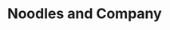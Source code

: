 ---
layout: place
title: Noodles and Company
permalink: /pennsylvania/lancaster/noodles-and-company.html
stateAbbr: PA
stateName: Pennsylvania
cityName: Lancaster
seo:
  type: restaurant
  links: >-
    https://locations.noodles.com/pa/lancaster/2099-fruitville-pike?utm_campaign=soci&utm_medium=organic&utm_source=google
place_id: ChIJV8X2RpojxokRv8LuDiJhPjw
photos:
  - name: >-
      places/ChIJV8X2RpojxokRv8LuDiJhPjw/photos/AeeoHcLbwBQGM9WFDxyj-jYuP2Jqj7gD4xKXdZIkWhZ6v7nOZR6vt7uSjuseYHOhJ_-hILLfpnAgB4uLhtIkXfcvd_L8PDrMcj6fonguxeUhh4EknsHBg-xKQJiHWVMH5bEAY-rosu1OfSKPLZ8HVGx5sE8O_58QOhbF-Bdbl9HkpupSPN1LxmPxTTmdcWhIXcMtq2ilYoBdIxzxaZ6kkMtbrwwjnK5fnjjn9hU0kaYTuXbBfQG5u-aneLuGN4QCeMomWg09Fp2ezC8QuwhugJaH_-BjRS7H6AQ26vJU2bKjCIagaHuH34a5AEQujuTUQUrXvBrQfRCSl9V7Dur-stMXbNecpFB_5Muz9rElguEW0gF8cPbAkjK62_rMjnl40zopxQfwu2kBhPEhVgh--ESjng7vYuKHHLpFlWuRfQE5p_8
    widthPx: 816
    heightPx: 612
    authorAttributions:
      - displayName: Sean Anderson
        uri: https://maps.google.com/maps/contrib/117133671467881338918
        photoUri: >-
          https://lh3.googleusercontent.com/a-/ALV-UjXlhcY8VxyVIwYgLP9ApO1sfDSosBfNo_qOjoe34RVaOrs5oUG0FA=s100-p-k-no-mo
    flagContentUri: >-
      https://www.google.com/local/imagery/report/?cb_client=maps_api_places.places_api&image_key=!1e10!2sCIHM0ogKEICAgIDcxa6hbQ&hl=en-US
    googleMapsUri: >-
      https://www.google.com/maps/place//data=!3m4!1e2!3m2!1sCIHM0ogKEICAgIDcxa6hbQ!2e10!4m2!3m1!1s0x89c6239a46f6c557:0x3c3e61220eeec2bf
  - name: >-
      places/ChIJV8X2RpojxokRv8LuDiJhPjw/photos/AeeoHcJdHTRW7Vaiqp-VKkM6InNpixEJZfCm8QUceok3MNo7vWp6XOfHDjO7tHJQPzuTPA50rypMMHfRV0GwPJqE-ZEewV4n9wsqD2do66Ysf_xilbtobVpI-eWKkMlZ-x_Koia-eKMzn9M9R54ZjXa4sVY-Eow6DZqudV_LW4DNQXz0x733LZkk58LviNwHe64bU6fsDtKor6Zc4g5w9Qz41W_QLppAQnQsJSPmsOjASG26UYG_L2E6qG0T-72hGV6SZPeWhXkRECUw5yW1Lx0_YurAQlwyWjpZp-38PEQ2Qj97oQ
    widthPx: 1024
    heightPx: 576
    authorAttributions:
      - displayName: Noodles and Company
        uri: https://maps.google.com/maps/contrib/102876495348353487743
        photoUri: >-
          https://lh3.googleusercontent.com/a/ACg8ocIc382-9YuQT0qLvC5NjGMlkn1phFGlryAGWN_3APujbzyTVAw=s100-p-k-no-mo
    flagContentUri: >-
      https://www.google.com/local/imagery/report/?cb_client=maps_api_places.places_api&image_key=!1e10!2sAF1QipNUPoT99MQPtFml6ILRFQk6gUbfoBU70nfSg3a-&hl=en-US
    googleMapsUri: >-
      https://www.google.com/maps/place//data=!3m4!1e2!3m2!1sAF1QipNUPoT99MQPtFml6ILRFQk6gUbfoBU70nfSg3a-!2e10!4m2!3m1!1s0x89c6239a46f6c557:0x3c3e61220eeec2bf
  - name: >-
      places/ChIJV8X2RpojxokRv8LuDiJhPjw/photos/AeeoHcJO7-shJOGGeRkLU9gfA3Nh7-E-Ovu7jyFx67o0xsdVy63Wucq2Olzjy8-H5K2tHS2W_f8uQh16nvNTnn4u-_1Ykw0I9IYHlI7Eetb8fQkQSQd0FmWfwCVS4fVewjcDoNo7b08EXSxsAVG9S-Tdf4p6CySfZbUk-GQSY5kyTBfXThZbi1Ir_e97jFPa1y9uVqZpFY8WaMarmYZP2glEZ8IlUHlQ_kOBDEPipP3DtnYFnoyC7odMnGSHP3xhTaW0bCr2p6CSla5iPPoQekTpU0Moscm55GJlslqsKYmFk9vW9w
    widthPx: 800
    heightPx: 800
    authorAttributions:
      - displayName: Noodles and Company
        uri: https://maps.google.com/maps/contrib/102876495348353487743
        photoUri: >-
          https://lh3.googleusercontent.com/a/ACg8ocIc382-9YuQT0qLvC5NjGMlkn1phFGlryAGWN_3APujbzyTVAw=s100-p-k-no-mo
    flagContentUri: >-
      https://www.google.com/local/imagery/report/?cb_client=maps_api_places.places_api&image_key=!1e10!2sAF1QipOffUZF0qHEK9jLSpOEt5zd8WCzn4dGcSwO6lKB&hl=en-US
    googleMapsUri: >-
      https://www.google.com/maps/place//data=!3m4!1e2!3m2!1sAF1QipOffUZF0qHEK9jLSpOEt5zd8WCzn4dGcSwO6lKB!2e10!4m2!3m1!1s0x89c6239a46f6c557:0x3c3e61220eeec2bf
  - name: >-
      places/ChIJV8X2RpojxokRv8LuDiJhPjw/photos/AeeoHcKKUyfTvkYrA3W7vRZtMseyegQRuYo9LB5Cf6jZ4fESd1UDpw9fNIeW1raMJYOMDfi8_smFRFFt2NKQpDrxM8gFGR2O27vL72vRj5wHQzELeDC0zjqu5LUisD_57T8pEMTvwRCjIvzNUUUHxyhgArZmPv2lXlmPegDVqrZOG2c0cme8k-8_EA_h5alusepVC4vowUoS_cZJtsoeivcFrkoDh2ZE1OlQwk1IPB0isDFRfoMiwB467UGRF0XY-tjIMXc7aGEpMZavUj2XRC52G19hiRYDBr_WjxOPXz7GiJ8Xag
    widthPx: 1200
    heightPx: 800
    authorAttributions:
      - displayName: Noodles and Company
        uri: https://maps.google.com/maps/contrib/102876495348353487743
        photoUri: >-
          https://lh3.googleusercontent.com/a/ACg8ocIc382-9YuQT0qLvC5NjGMlkn1phFGlryAGWN_3APujbzyTVAw=s100-p-k-no-mo
    flagContentUri: >-
      https://www.google.com/local/imagery/report/?cb_client=maps_api_places.places_api&image_key=!1e10!2sAF1QipMLgt09JmPj8z3VTtst7DFvqkQ9ONi_jnTOnyoe&hl=en-US
    googleMapsUri: >-
      https://www.google.com/maps/place//data=!3m4!1e2!3m2!1sAF1QipMLgt09JmPj8z3VTtst7DFvqkQ9ONi_jnTOnyoe!2e10!4m2!3m1!1s0x89c6239a46f6c557:0x3c3e61220eeec2bf
  - name: >-
      places/ChIJV8X2RpojxokRv8LuDiJhPjw/photos/AeeoHcK58jUKhHhRnybl82T-WO_o0-yDxfrTdZkFFYN8sUtFXN-u0WwjyHwXViQi3SkiuWixMEjTQcl5a9siH3ylgdUmfurvC8g6aMkjx8vJdPvN9Uu_Eomz7TvLImRBQN2uGKJYqxz0nR5sJuxSDrFZseuHRyRVnrOWihNGAJBrR6B3TO-xzkFGfOU6M0kIypFpyC_t6Ao98oTR1k5xZS1bEdLkxO7ylIuf43fhWqOOpGy1BgFEbx5BxXeVv4tbtb-Cp9Eow-k3v_7uVcnbTJOvHiKH2aNQXcTO0_QExBYV9Autfb5Vaoyx4KO7y3yKEUErP02k3AXtGqG3l48pvpZfAObkLzy1BNBtJd86qQIwEIRJIRgK3DpLPpzAMHTAQYmvSEmLrvfmemxex9qHBVOmDe-2IosQgvN7kASatJGzTskmJBiuQ2yPGhqrqX_VVlom
    widthPx: 3000
    heightPx: 4000
    authorAttributions:
      - displayName: Ryan Carl
        uri: https://maps.google.com/maps/contrib/106775268132424390164
        photoUri: >-
          https://lh3.googleusercontent.com/a-/ALV-UjU8jU_cSzQr4xIYnrvNqO2gtnpUoezH9A6U7x3KjerV1itrU4i9=s100-p-k-no-mo
    flagContentUri: >-
      https://www.google.com/local/imagery/report/?cb_client=maps_api_places.places_api&image_key=!1e10!2sCIABIhADycKzkCXwvmgEtKcADW2F&hl=en-US
    googleMapsUri: >-
      https://www.google.com/maps/place//data=!3m4!1e2!3m2!1sCIABIhADycKzkCXwvmgEtKcADW2F!2e10!4m2!3m1!1s0x89c6239a46f6c557:0x3c3e61220eeec2bf
  - name: >-
      places/ChIJV8X2RpojxokRv8LuDiJhPjw/photos/AeeoHcK1-oHxklxKDmhngKR-VUc7MtazvNKX0GAI6D5XqXQdE26AUU7_48LdjLtgF_yr75ClEisQ8aueDNvZ6eq0wAsYLTfbcVGZNIdFOv8YZ0KnbeLyyR7tlDdl3j3xyio3vquTNxjo9xHwP1JoaSL6aau8wAUb7BW_kgUVEgye2gVVF0a4670PQhJ610oARVMzp94J3-h4gMrO2bVdXsuBNT_XEQFOvcsvOaMS_7Aficw1ImEuUcTgyZpLGC1LAzlH4L7Foap4FJZe9lymAMqju3IPVIjrUmzHakL4Q-7LteFiXQ
    widthPx: 1200
    heightPx: 800
    authorAttributions:
      - displayName: Noodles and Company
        uri: https://maps.google.com/maps/contrib/102876495348353487743
        photoUri: >-
          https://lh3.googleusercontent.com/a/ACg8ocIc382-9YuQT0qLvC5NjGMlkn1phFGlryAGWN_3APujbzyTVAw=s100-p-k-no-mo
    flagContentUri: >-
      https://www.google.com/local/imagery/report/?cb_client=maps_api_places.places_api&image_key=!1e10!2sAF1QipP53-r0WHC2zwJgtqU0Uat2CYBLwwES7HNWCw1u&hl=en-US
    googleMapsUri: >-
      https://www.google.com/maps/place//data=!3m4!1e2!3m2!1sAF1QipP53-r0WHC2zwJgtqU0Uat2CYBLwwES7HNWCw1u!2e10!4m2!3m1!1s0x89c6239a46f6c557:0x3c3e61220eeec2bf
  - name: >-
      places/ChIJV8X2RpojxokRv8LuDiJhPjw/photos/AeeoHcJyZBHAjEEHc74k-HhUBu-wO7iUrevVUS9B8w1nNbwfBun0lVhWHY2Q5uXsjT334E1sFmJu0EVI9lsheZQNNR2KQCa1cOoBbBhVM_cB-uS3vet-ulCXGKsc_jZ4_gCuhICY97GsJ19CL0_tSTURM1aVY2-oPzBH1Y4KYIDYeKy-zDDhPZlXyKKSdJivYn6ONJS_YeLEFeezrCzSM2SXxhMBeiaIQ5u5rtnBiFQwAcD6_sep26sUXKZceVlhwAYUyZMwY7d9Jx7Qf756ftAJllDa3zX5uijzSC9btxmO64h3Ug
    widthPx: 1200
    heightPx: 800
    authorAttributions:
      - displayName: Noodles and Company
        uri: https://maps.google.com/maps/contrib/102876495348353487743
        photoUri: >-
          https://lh3.googleusercontent.com/a/ACg8ocIc382-9YuQT0qLvC5NjGMlkn1phFGlryAGWN_3APujbzyTVAw=s100-p-k-no-mo
    flagContentUri: >-
      https://www.google.com/local/imagery/report/?cb_client=maps_api_places.places_api&image_key=!1e10!2sAF1QipOGxH0cKMG1rFlAwQuAJG1pdXXE1qbARMKGR66G&hl=en-US
    googleMapsUri: >-
      https://www.google.com/maps/place//data=!3m4!1e2!3m2!1sAF1QipOGxH0cKMG1rFlAwQuAJG1pdXXE1qbARMKGR66G!2e10!4m2!3m1!1s0x89c6239a46f6c557:0x3c3e61220eeec2bf
  - name: >-
      places/ChIJV8X2RpojxokRv8LuDiJhPjw/photos/AeeoHcL2YK37a1vIVWHCJsv8IrgJyPo1fsPkXT6QRe95zQR-Mo2pKpqJAoEoRIxDvqm2BKO5emDKqckPUzpV5FwZerWw5yKFlq-zIryF4SKTffQACzenwnzS3XjIy3jljafqlOUdy-ftOHfORYc3h4zUA2ZSKHgLBDmhGINXf8pZQmixuVF9idJcC8dr6kHCFIJnz5U4k0G240XUK59MZmlPan9tGMPNC1M2KdyFMDdzBoAWnLni363WWA_4U2TurMxM9YGCMh_ylBarkCgV0X2BGIYsvRFA04JlaqgS5APrNJxozg
    widthPx: 1200
    heightPx: 800
    authorAttributions:
      - displayName: Noodles and Company
        uri: https://maps.google.com/maps/contrib/102876495348353487743
        photoUri: >-
          https://lh3.googleusercontent.com/a/ACg8ocIc382-9YuQT0qLvC5NjGMlkn1phFGlryAGWN_3APujbzyTVAw=s100-p-k-no-mo
    flagContentUri: >-
      https://www.google.com/local/imagery/report/?cb_client=maps_api_places.places_api&image_key=!1e10!2sAF1QipMCBk2uV1LQEhyn4mcMa8G4_V3lG8RUkVjMM0Jp&hl=en-US
    googleMapsUri: >-
      https://www.google.com/maps/place//data=!3m4!1e2!3m2!1sAF1QipMCBk2uV1LQEhyn4mcMa8G4_V3lG8RUkVjMM0Jp!2e10!4m2!3m1!1s0x89c6239a46f6c557:0x3c3e61220eeec2bf
  - name: >-
      places/ChIJV8X2RpojxokRv8LuDiJhPjw/photos/AeeoHcKOLWJ4hTM0wn_RQc8UhSFr5Gs34TI314JBn_xW7of5ZXD4ou4_YazAOglvvhNgt4Ucng-Taczx_LMLk0Teb93cIoOjXmzjySHcFbm3EeE81oKA8QCQ9SK99QkQNDIcJtHGLqxBasJYK0ABIEMcNxd5PDHi5ImwWK-OwFrOrGZI-kp0NM-dIEZ3677U6X70cSGXTgoaCbipe5HOGYcY3g4p6JWoxJSYYoPLvl0xcxwUFXnYRpYZ5LBov774s8gGaUgOJ3M0kBbWw1uCpB1maaucnZImb1Ct4ne6K2eS581SPg
    widthPx: 1200
    heightPx: 800
    authorAttributions:
      - displayName: Noodles and Company
        uri: https://maps.google.com/maps/contrib/102876495348353487743
        photoUri: >-
          https://lh3.googleusercontent.com/a/ACg8ocIc382-9YuQT0qLvC5NjGMlkn1phFGlryAGWN_3APujbzyTVAw=s100-p-k-no-mo
    flagContentUri: >-
      https://www.google.com/local/imagery/report/?cb_client=maps_api_places.places_api&image_key=!1e10!2sAF1QipNaYqv8RnHrZ_md7n6aofS0l6CjKdnYqvEJgMoc&hl=en-US
    googleMapsUri: >-
      https://www.google.com/maps/place//data=!3m4!1e2!3m2!1sAF1QipNaYqv8RnHrZ_md7n6aofS0l6CjKdnYqvEJgMoc!2e10!4m2!3m1!1s0x89c6239a46f6c557:0x3c3e61220eeec2bf
  - name: >-
      places/ChIJV8X2RpojxokRv8LuDiJhPjw/photos/AeeoHcKCUxyjnhKGOYp_WoTbSudmGOFJs5JF5pc4fmF39OYTr2TZuGKQyT_KgvLkg0KiqdXXw2syYj3MozYDWShB21LQezVHpMaB4W7Hdarq04ZGtPHUZSa95DYRozth_O6iZCKGbnIPrZg4qybpHezVBxYbkomP30Y-sqTNRMjMRinqDyvVWZQvuelpnGcS6USWjAML_A23IJiPouz1L_f0BiRZm2o3-Jxw4hM6aGoothI6a8DUoLAyZkURtenjf4K-_BILrA7bMNXLa65nioRNKov_Z8ybL79QJX2gOYTGkf4sfg
    widthPx: 800
    heightPx: 800
    authorAttributions:
      - displayName: Noodles and Company
        uri: https://maps.google.com/maps/contrib/102876495348353487743
        photoUri: >-
          https://lh3.googleusercontent.com/a/ACg8ocIc382-9YuQT0qLvC5NjGMlkn1phFGlryAGWN_3APujbzyTVAw=s100-p-k-no-mo
    flagContentUri: >-
      https://www.google.com/local/imagery/report/?cb_client=maps_api_places.places_api&image_key=!1e10!2sAF1QipMLkvvsEopaHTvyyPlY0LTH62vvFKazWGDZmsrB&hl=en-US
    googleMapsUri: >-
      https://www.google.com/maps/place//data=!3m4!1e2!3m2!1sAF1QipMLkvvsEopaHTvyyPlY0LTH62vvFKazWGDZmsrB!2e10!4m2!3m1!1s0x89c6239a46f6c557:0x3c3e61220eeec2bf
address: 2099 Fruitville Pike, Lancaster, PA 17601, USA
street: 2099 Fruitville Pike
city: Lancaster
state: PA
zip: '17601'
country: USA
neighborhood: null
latitude: '40.077393'
longitude: '-76.326133'
accessibility_options:
  wheelchairAccessibleParking: true
  wheelchairAccessibleSeating: true
business_status: OPERATIONAL
name: Noodles and Company
google_maps_links:
  directionsUri: >-
    https://www.google.com/maps/dir//''/data=!4m7!4m6!1m1!4e2!1m2!1m1!1s0x89c6239a46f6c557:0x3c3e61220eeec2bf!3e0
  placeUri: https://maps.google.com/?cid=4341013889739047615
  writeAReviewUri: >-
    https://www.google.com/maps/place//data=!4m3!3m2!1s0x89c6239a46f6c557:0x3c3e61220eeec2bf!12e1
  reviewsUri: >-
    https://www.google.com/maps/place//data=!4m4!3m3!1s0x89c6239a46f6c557:0x3c3e61220eeec2bf!9m1!1b1
  photosUri: >-
    https://www.google.com/maps/place//data=!4m3!3m2!1s0x89c6239a46f6c557:0x3c3e61220eeec2bf!10e5
primary_type: Restaurant
opening_hours:
  openNow: true
  periods:
    - open:
        day: 0
        hour: 10
        minute: 30
      close:
        day: 0
        hour: 22
        minute: 0
    - open:
        day: 1
        hour: 10
        minute: 30
      close:
        day: 1
        hour: 22
        minute: 0
    - open:
        day: 2
        hour: 10
        minute: 30
      close:
        day: 2
        hour: 22
        minute: 0
    - open:
        day: 3
        hour: 10
        minute: 30
      close:
        day: 3
        hour: 22
        minute: 0
    - open:
        day: 4
        hour: 10
        minute: 30
      close:
        day: 4
        hour: 22
        minute: 0
    - open:
        day: 5
        hour: 10
        minute: 30
      close:
        day: 5
        hour: 22
        minute: 0
    - open:
        day: 6
        hour: 10
        minute: 30
      close:
        day: 6
        hour: 22
        minute: 0
  weekdayDescriptions:
    - 'Monday: 10:30 AM – 10:00 PM'
    - 'Tuesday: 10:30 AM – 10:00 PM'
    - 'Wednesday: 10:30 AM – 10:00 PM'
    - 'Thursday: 10:30 AM – 10:00 PM'
    - 'Friday: 10:30 AM – 10:00 PM'
    - 'Saturday: 10:30 AM – 10:00 PM'
    - 'Sunday: 10:30 AM – 10:00 PM'
  nextCloseTime: '2025-05-04T02:00:00Z'
secondary_opening_hours:
  - openNow: true
    periods:
      - open:
          day: 0
          hour: 10
          minute: 45
        close:
          day: 0
          hour: 22
          minute: 0
      - open:
          day: 1
          hour: 10
          minute: 45
        close:
          day: 1
          hour: 22
          minute: 0
      - open:
          day: 2
          hour: 10
          minute: 45
        close:
          day: 2
          hour: 22
          minute: 0
      - open:
          day: 3
          hour: 10
          minute: 45
        close:
          day: 3
          hour: 22
          minute: 0
      - open:
          day: 4
          hour: 10
          minute: 45
        close:
          day: 4
          hour: 22
          minute: 0
      - open:
          day: 5
          hour: 10
          minute: 45
        close:
          day: 5
          hour: 22
          minute: 0
      - open:
          day: 6
          hour: 10
          minute: 45
        close:
          day: 6
          hour: 22
          minute: 0
    weekdayDescriptions:
      - 'Monday: 10:45 AM – 10:00 PM'
      - 'Tuesday: 10:45 AM – 10:00 PM'
      - 'Wednesday: 10:45 AM – 10:00 PM'
      - 'Thursday: 10:45 AM – 10:00 PM'
      - 'Friday: 10:45 AM – 10:00 PM'
      - 'Saturday: 10:45 AM – 10:00 PM'
      - 'Sunday: 10:45 AM – 10:00 PM'
    secondaryHoursType: DELIVERY
    nextCloseTime: '2025-05-04T02:00:00Z'
phone: (717) 560-0500
price_level: PRICE_LEVEL_INEXPENSIVE
price_range: $10 &ndash; $20
rating: '4.3'
rating_count: 753
website: >-
  https://locations.noodles.com/pa/lancaster/2099-fruitville-pike?utm_campaign=soci&utm_medium=organic&utm_source=google
description: >-
  Discover Noodles and Company in Lancaster, PA$$$Noodles and Company in
  Lancaster, Pennsylvania, stands out as a welcoming restaurant chain known for
  its diverse selection of noodle-based dishes that cater to a variety of
  tastes. This spot offers an array of options including Asian-inspired noodles,
  stuffed tortelloni, and hearty macaroni varieties, all designed to provide
  satisfying meals for different dietary needs like gluten-free choices. With
  its convenient daily hours from late morning until evening, it's an ideal
  place for casual dining or a quick bite, enhanced by accessible features such
  as wheelchair-friendly parking and seating. The vibrant atmosphere makes it a
  go-to destination for those seeking flavorful, budget-friendly eats in a
  relaxed setting. Whether you're looking for a comforting meal after exploring
  the area, this location combines quality ingredients with a focus on variety
  to keep diners coming back.
generative_summary: >-
  Discover Noodles and Company in Lancaster, PA$$$Noodles and Company in
  Lancaster, Pennsylvania, stands out as a welcoming restaurant chain known for
  its diverse selection of noodle-based dishes that cater to a variety of
  tastes. This spot offers an array of options including Asian-inspired noodles,
  stuffed tortelloni, and hearty macaroni varieties, all designed to provide
  satisfying meals for different dietary needs like gluten-free choices. With
  its convenient daily hours from late morning until evening, it's an ideal
  place for casual dining or a quick bite, enhanced by accessible features such
  as wheelchair-friendly parking and seating. The vibrant atmosphere makes it a
  go-to destination for those seeking flavorful, budget-friendly eats in a
  relaxed setting. Whether you're looking for a comforting meal after exploring
  the area, this location combines quality ingredients with a focus on variety
  to keep diners coming back.
generative_disclosure: Summarized by AI using the Grok-3-Mini model.
reviews: null
review_summary: >-
  What Customers Are Saying$$$Folks often rave about the tasty pasta dishes like
  penne Rosa, calling it a solid pick for anyone wanting a speedy and enjoyable
  meal on the go. Many highlight the bold flavors and generous portions that
  make for a filling experience without breaking the bank. While the overall
  vibe is positive, some note that the food quality can vary from visit to
  visit, adding a bit of unpredictability to the mix. Still, it's frequently
  recommended as a reliable spot for noodle lovers seeking something fresh and
  approachable. If you're in the mood for a casual dining adventure, this place
  generally delivers a worthwhile experience with its mix of hits and the
  occasional miss.
review_disclosure: Summarized by AI using the Grok-3-Mini model.
parking_options: null
payment_options: null
allow_dogs: null
curbside_pickup: null
delivery: null
dine_in: null
good_for_children: null
good_for_groups: null
good_for_sports: null
live_music: null
menu_for_children: null
outdoor_seating: null
reservable: null
restroom: null
serves_beer: null
serves_breakfast: null
serves_brunch: null
serves_cocktails: null
serves_coffee: null
serves_dinner: null
serves_dessert: null
serves_lunch: null
serves_vegetarian_food: null
serves_wine: null
takeout: null
update_category: enterprise
places_description: null

---